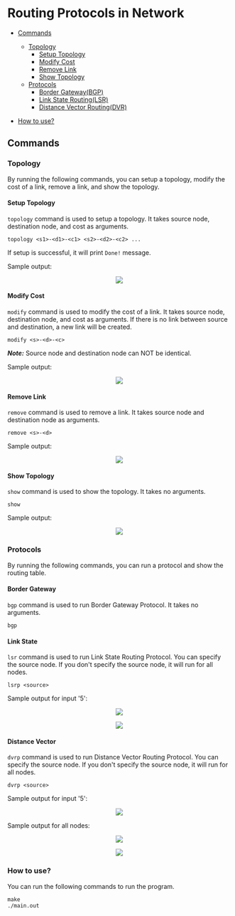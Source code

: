 # Routing Protocols in Network


- [Commands](#commands)
    - [Topology](#topology)
        - [Setup Topology](#setup-topology)
        - [Modify Cost](#modify-cost) 
        - [Remove Link](#remove-link)
        - [Show Topology](#show-topology) 
    - [Protocols](#protocols)
        - [Border Gateway(BGP)](#border-gateway)
        - [Link State Routing(LSR)](#link-state)
        - [Distance Vector Routing(DVR)](#distance-vector)
    
- [How to use?](#how-to-use)


## Commands

### Topology
By running the following commands, you can setup a topology, modify the cost of a link, remove a link, and show the topology.

#### Setup Topology
```topology``` command is used to setup a topology. It takes source node, destination node, and cost as arguments. 
```text
topology <s1>-<d1>-<c1> <s2>-<d2>-<c2> ...
```
If setup is successful, it will print `Done!` message.

Sample output:
<p align="center">
<img src="https://github.com/Mohta3b/CN_CHomeworks_3/assets/86144768/dcca7a97-2e4b-4fae-8110-b974acb97a74">
</p>

#### Modify Cost
```modify``` command is used to modify the cost of a link. It takes source node, destination node, and cost as arguments. If there is no link between source and destination, a new link will be created. 
```text
modify <s>-<d>-<c>
```
***Note:*** Source node and destination node can NOT be identical. 

Sample output:
<p align="center">
<img src="https://github.com/Mohta3b/CN_CHomeworks_3/assets/86144768/ccc637ab-f7a3-4770-a20d-70c7b5012a16">
</p>

#### Remove Link
```remove``` command is used to remove a link. It takes source node and destination node as arguments. 
```text
remove <s>-<d>
```

Sample output:
<p align="center">
<img src="https://github.com/Mohta3b/CN_CHomeworks_3/assets/86144768/bfe92d5b-7c51-4747-a30e-cf0a640c81f3">
</p>

#### Show Topology
```show``` command is used to show the topology. It takes no arguments. 
```text
show
```

Sample output:
<p align="center">
<img src="https://github.com/Mohta3b/CN_CHomeworks_3/assets/86144768/c03f075a-1aa6-425b-86ef-00cce8753dfd">
</p>

### Protocols
By running the following commands, you can run a protocol and show the routing table.

#### Border Gateway
```bgp``` command is used to run Border Gateway Protocol. It takes no arguments. 
```text
bgp
```

#### Link State
```lsr``` command is used to run Link State Routing Protocol. You can specify the source node. If you don't specify the source node, it will run for all nodes. 
```text
lsrp <source>
```

Sample output for input '5':
<p align="center">
<img src="https://github.com/Mohta3b/CN_CHomeworks_3/assets/86144768/3457d9fa-4006-4675-991f-7f78b3dffbf6">
</p>
<p align="center">
<img src="https://github.com/Mohta3b/CN_CHomeworks_3/assets/86144768/1842562a-3753-4242-8c2d-aa0cbcbaf2e1">
</p>

#### Distance Vector
```dvrp``` command is used to run Distance Vector Routing Protocol. You can specify the source node. If you don't specify the source node, it will run for all nodes. 
```text
dvrp <source>
```

Sample output for input '5':
<p align="center">
<img src="https://github.com/Mohta3b/CN_CHomeworks_3/assets/86144768/94cbd7f8-96fe-42b6-b470-d067b8bb9f1d">
</p>

Sample output for all nodes:
<p align="center">
<img src="https://github.com/Mohta3b/CN_CHomeworks_3/assets/86144768/8805323b-f134-46a9-a475-96b2ffb1e2bc">
</p>
<p align="center">
<img src="https://github.com/Mohta3b/CN_CHomeworks_3/assets/86144768/ed341ed4-f59b-4efc-bf3d-bc87b70b11c6">
</p>


### How to use?
You can run the following commands to run the program.
```text
make
./main.out
```
